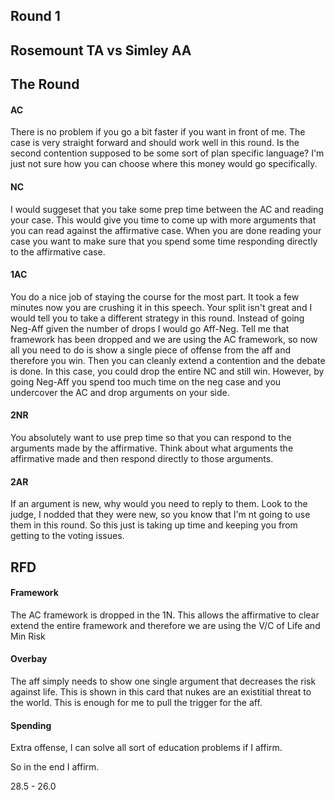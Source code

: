## Round 1
## Rosemount TA vs Simley AA

## The Round

#### AC
There is no problem if you go a bit faster if you want in front of me.  The case is very straight forward and should work well in this round.  Is the second contention supposed to be some sort of plan specific language?  I'm just not sure how you can choose where this money would go specifically.

#### NC
I would suggeset that you take some prep time between the AC and reading your case.  This would give you time to come up with more arguments that you can read against the affirmative case.  When you are done reading your case you want to make sure that you spend some time responding directly to the affirmative case.

#### 1AC
You do a nice job of staying the course for the most part.  It took a few minutes now you are crushing it in this speech.  Your split isn't great and I would tell you to take a different strategy in this round.  Instead of going Neg-Aff given the number of drops I would go Aff-Neg.  Tell me that framework has been dropped and we are using the AC framework, so now all you need to do is show a single piece of offense from the aff and therefore you win.  Then you can cleanly extend a contention and the debate is done.  In this case, you could drop the entire NC and still win.  However, by going Neg-Aff you spend too much time on the neg case and you undercover the AC and drop arguments on your side.

#### 2NR
You absolutely want to use prep time so that you can respond to the arguments made by the affirmative.  Think about what arguments the affirmative made and then respond directly to those arguments.

#### 2AR
If an argument is new, why would you need to reply to them.  Look to the judge, I nodded that they were new, so you know that I'm nt going to use them in this round.  So this just is taking up time and keeping you from getting to the voting issues.

## RFD

#### Framework
The AC framework is dropped in the 1N.  This allows the affirmative to clear extend the entire framework and therefore we are using the V/C of Life and Min Risk

#### Overbay
The aff simply needs to show one single argument that decreases the risk against life.  This is shown in this card that nukes are an existitial threat to the world.  This is enough for me to pull the trigger for the aff.

#### Spending
Extra offense, I can solve all sort of education problems if I affirm.

So in the end I affirm.

28.5 - 26.0



